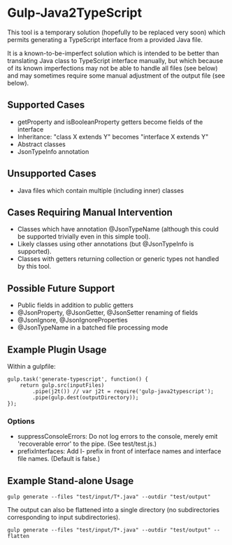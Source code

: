 Gulp-Java2TypeScript
============================

This tool is a temporary solution (hopefully to be replaced very soon) which 
permits generating a TypeScript interface from a provided Java file.

It is a known-to-be-imperfect solution which is intended to be better than
translating Java class to TypeScript interface manually, but which because of
its known imperfections may not be able to handle all files (see below) and
may sometimes require some manual adjustment of the output file (see below).

Supported Cases
---------------
* getProperty and isBooleanProperty getters become fields of the interface
* Inheritance: "class X extends Y" becomes "interface X extends Y"
* Abstract classes
* JsonTypeInfo annotation

Unsupported Cases
-----------------
* Java files which contain multiple (including inner) classes

Cases Requiring Manual Intervention
---------------------------------
* Classes which have annotation @JsonTypeName (although this could be
    supported trivially even in this simple tool).
* Likely classes using other annotations (but @JsonTypeInfo is supported).
* Classes with getters returning collection or generic types not handled by this tool.

Possible Future Support
-----------------------
* Public fields in addition to public getters
* @JsonProperty, @JsonGetter, @JsonSetter renaming of fields
* @JsonIgnore, @JsonIgnoreProperties
* @JsonTypeName in a batched file processing mode

Example Plugin Usage
--------------------

Within a gulpfile:

	gulp.task('generate-typescript', function() {
		return gulp.src(inputFiles)
		    .pipe(j2t()) // var j2t = require('gulp-java2typescript');
	    	.pipe(gulp.dest(outputDirectory));
	});

### Options ###
* suppressConsoleErrors: Do not log errors to the console, merely emit 'recoverable error' to the pipe. (See test/test.js.)
* prefixInterfaces: Add I- prefix in front of interface names and interface file names. (Default is false.)

Example Stand-alone Usage
-------------------------

	gulp generate --files "test/input/T*.java" --outdir "test/output"

The output can also be flattened into a single directory (no subdirectories corresponding to input subdirectories).

	gulp generate --files "test/input/T*.java" --outdir "test/output" --flatten
